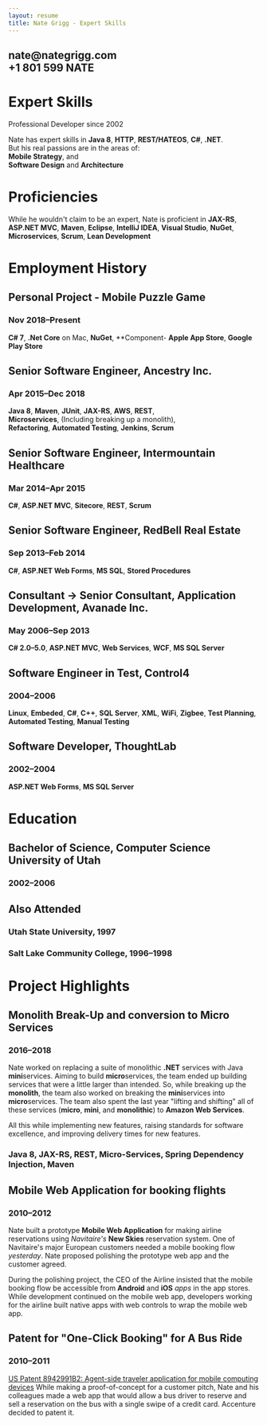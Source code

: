 ```yaml
---
layout: resume
title: Nate Grigg - Expert Skills
---
```


<h2 class='subtitle'>nate@nategrigg.com<br />+1 801 599 NATE</h2>

# Expert Skills
Professional Developer since 2002

Nate has expert skills in **Java 8**, **HTTP**, **REST/HATEOS**, **C#**, **.NET**.  
But his real passions are in the areas of:  
**Mobile Strategy**, and  
**Software Design** and **Architecture**

# Proficiencies
While he wouldn't claim to be an expert, Nate is proficient in **JAX-RS**, **ASP.NET MVC**, **Maven**, **Eclipse**, **IntelliJ IDEA**, **Visual Studio**, **NuGet**, **Microservices**, **Scrum**, **Lean Development**

# Employment History

## Personal Project - Mobile Puzzle Game
### Nov 2018&ndash;Present
**C# 7**, **.Net Core** on Mac, **NuGet**, **Component- **Apple App Store**, **Google Play Store**

## Senior Software Engineer, Ancestry Inc.
### Apr 2015&ndash;Dec 2018
**Java 8**, **Maven**, **JUnit**, **JAX-RS**,
**AWS**, **REST**, **Microservices**,&nbsp;(Including&nbsp;breaking&nbsp;up&nbsp;a&nbsp;monolith),  
**Refactoring**, **Automated Testing**, **Jenkins**, **Scrum**

## Senior Software Engineer, Intermountain Healthcare
### Mar 2014&ndash;Apr 2015
**C#**, **ASP.NET MVC**, **Sitecore**, **REST**, **Scrum**

## Senior Software Engineer, RedBell Real Estate
### Sep 2013&ndash;Feb 2014
**C#**, **ASP.NET Web Forms**, **MS SQL**, **Stored Procedures**

## Consultant &rarr; Senior Consultant, Application Development, Avanade Inc.
### May 2006&ndash;Sep 2013
**C# 2.0&ndash;5.0**, **ASP.NET MVC**, **Web Services**, **WCF**, **MS SQL Server**

## Software Engineer in Test, Control4
### 2004&ndash;2006
**Linux**, **Embeded**, **C#**, **C++**, **SQL Server**, **XML**, **WiFi**, **Zigbee**, **Test Planning**, **Automated Testing**, **Manual Testing**

## Software Developer, ThoughtLab
### 2002&ndash;2004
**ASP.NET Web Forms**, **MS SQL Server**

# Education

## Bachelor of Science, Computer Science<br />University of Utah
### 2002&ndash;2006

## Also Attended
### Utah State University, 1997
### Salt Lake Community College, 1996&ndash;1998

# Project Highlights

## Monolith Break-Up and conversion to Micro Services
### 2016&ndash;2018
Nate worked on replacing a suite of monolithic **.NET** services with Java **mini**&zwnj;services. Aiming to build **micro**&zwnj;services, the team ended up building services that were a little larger than intended. So, while breaking up the **monolith**, the team also worked on breaking the **mini**&zwnj;services into **micro**&zwnj;services. The team also spent the last year "lifting and shifting" all of these services (**micro**, **mini**, and **monolithic**) to **Amazon Web Services**.

All this while implementing new features, raising standards for software excellence, and improving delivery times for new features.

### Java 8, JAX-RS, REST, Micro-Services, Spring Dependency Injection, Maven

## Mobile Web Application for booking flights
### 2010&ndash;2012
Nate built a prototype **Mobile Web Application** for making airline reservations using *Navitaire's* **New Skies** reservation system. One of Navitaire's major European customers needed a mobile booking flow *yesterday*. Nate proposed polishing the prototype web app and the customer agreed.

During the polishing project, the CEO of the Airline insisted that the mobile booking flow be accessible from **Android** and **iOS** *apps* in the app stores. While development continued on the mobile web app, developers working for the airline built native apps with web controls to wrap the mobile web app.

## Patent for "One-Click Booking" for A Bus Ride
### 2010&ndash;2011
[US Patent 8942991B2: Agent-side traveler application for mobile computing devices](https://patents.google.com/patent/US8942991B2/en)
While making a proof-of-concept for a customer pitch, Nate and his colleagues made a web app that would allow a bus driver to reserve and sell a reservation on the bus with a single swipe of a credit card. Accenture decided to patent it.

